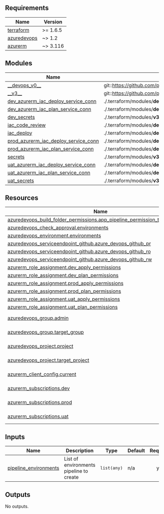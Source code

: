 <!-- BEGIN_TF_DOCS -->
## Requirements

| Name | Version |
|------|---------|
| <a name="requirement_terraform"></a> [terraform](#requirement\_terraform) | >= 1.6.5 |
| <a name="requirement_azuredevops"></a> [azuredevops](#requirement\_azuredevops) | ~> 1.2 |
| <a name="requirement_azurerm"></a> [azurerm](#requirement\_azurerm) | ~> 3.116 |

## Modules

| Name | Source | Version |
|------|--------|---------|
| <a name="module___devops_v0__"></a> [\_\_devops\_v0\_\_](#module\_\_\_devops\_v0\_\_) | git::https://github.com/pagopa/azuredevops-tf-modules.git | 7e23d73d22e7b37352c25a32cc40f6f42b6569ea |
| <a name="module___v3__"></a> [\_\_v3\_\_](#module\_\_\_v3\_\_) | git::https://github.com/pagopa/terraform-azurerm-v3.git | 087a57940a67444c3b883030c54ceb78562c64ef |
| <a name="module_dev_azurerm_iac_deploy_service_conn"></a> [dev\_azurerm\_iac\_deploy\_service\_conn](#module\_dev\_azurerm\_iac\_deploy\_service\_conn) | ./.terraform/modules/__devops_v0__/azuredevops_serviceendpoint_federated | n/a |
| <a name="module_dev_azurerm_iac_plan_service_conn"></a> [dev\_azurerm\_iac\_plan\_service\_conn](#module\_dev\_azurerm\_iac\_plan\_service\_conn) | ./.terraform/modules/__devops_v0__/azuredevops_serviceendpoint_federated | n/a |
| <a name="module_dev_secrets"></a> [dev\_secrets](#module\_dev\_secrets) | ./.terraform/modules/__v3__/key_vault_secrets_query | n/a |
| <a name="module_iac_code_review"></a> [iac\_code\_review](#module\_iac\_code\_review) | ./.terraform/modules/__devops_v0__/azuredevops_build_definition_code_review | n/a |
| <a name="module_iac_deploy"></a> [iac\_deploy](#module\_iac\_deploy) | ./.terraform/modules/__devops_v0__/azuredevops_build_definition_deploy | n/a |
| <a name="module_prod_azurerm_iac_deploy_service_conn"></a> [prod\_azurerm\_iac\_deploy\_service\_conn](#module\_prod\_azurerm\_iac\_deploy\_service\_conn) | ./.terraform/modules/__devops_v0__/azuredevops_serviceendpoint_federated | n/a |
| <a name="module_prod_azurerm_iac_plan_service_conn"></a> [prod\_azurerm\_iac\_plan\_service\_conn](#module\_prod\_azurerm\_iac\_plan\_service\_conn) | ./.terraform/modules/__devops_v0__/azuredevops_serviceendpoint_federated | n/a |
| <a name="module_secrets"></a> [secrets](#module\_secrets) | ./.terraform/modules/__v3__/key_vault_secrets_query | n/a |
| <a name="module_uat_azurerm_iac_deploy_service_conn"></a> [uat\_azurerm\_iac\_deploy\_service\_conn](#module\_uat\_azurerm\_iac\_deploy\_service\_conn) | ./.terraform/modules/__devops_v0__/azuredevops_serviceendpoint_federated | n/a |
| <a name="module_uat_azurerm_iac_plan_service_conn"></a> [uat\_azurerm\_iac\_plan\_service\_conn](#module\_uat\_azurerm\_iac\_plan\_service\_conn) | ./.terraform/modules/__devops_v0__/azuredevops_serviceendpoint_federated | n/a |
| <a name="module_uat_secrets"></a> [uat\_secrets](#module\_uat\_secrets) | ./.terraform/modules/__v3__/key_vault_secrets_query | n/a |

## Resources

| Name | Type |
|------|------|
| [azuredevops_build_folder_permissions.app_pipeline_permission_to_target_group](https://registry.terraform.io/providers/microsoft/azuredevops/latest/docs/resources/build_folder_permissions) | resource |
| [azuredevops_check_approval.environments](https://registry.terraform.io/providers/microsoft/azuredevops/latest/docs/resources/check_approval) | resource |
| [azuredevops_environment.environments](https://registry.terraform.io/providers/microsoft/azuredevops/latest/docs/resources/environment) | resource |
| [azuredevops_serviceendpoint_github.azure_devops_github_pr](https://registry.terraform.io/providers/microsoft/azuredevops/latest/docs/resources/serviceendpoint_github) | resource |
| [azuredevops_serviceendpoint_github.azure_devops_github_ro](https://registry.terraform.io/providers/microsoft/azuredevops/latest/docs/resources/serviceendpoint_github) | resource |
| [azuredevops_serviceendpoint_github.azure_devops_github_rw](https://registry.terraform.io/providers/microsoft/azuredevops/latest/docs/resources/serviceendpoint_github) | resource |
| [azurerm_role_assignment.dev_apply_permissions](https://registry.terraform.io/providers/hashicorp/azurerm/latest/docs/resources/role_assignment) | resource |
| [azurerm_role_assignment.dev_plan_permissions](https://registry.terraform.io/providers/hashicorp/azurerm/latest/docs/resources/role_assignment) | resource |
| [azurerm_role_assignment.prod_apply_permissions](https://registry.terraform.io/providers/hashicorp/azurerm/latest/docs/resources/role_assignment) | resource |
| [azurerm_role_assignment.prod_plan_permissions](https://registry.terraform.io/providers/hashicorp/azurerm/latest/docs/resources/role_assignment) | resource |
| [azurerm_role_assignment.uat_apply_permissions](https://registry.terraform.io/providers/hashicorp/azurerm/latest/docs/resources/role_assignment) | resource |
| [azurerm_role_assignment.uat_plan_permissions](https://registry.terraform.io/providers/hashicorp/azurerm/latest/docs/resources/role_assignment) | resource |
| [azuredevops_group.admin](https://registry.terraform.io/providers/microsoft/azuredevops/latest/docs/data-sources/group) | data source |
| [azuredevops_group.target_group](https://registry.terraform.io/providers/microsoft/azuredevops/latest/docs/data-sources/group) | data source |
| [azuredevops_project.project](https://registry.terraform.io/providers/microsoft/azuredevops/latest/docs/data-sources/project) | data source |
| [azuredevops_project.target_project](https://registry.terraform.io/providers/microsoft/azuredevops/latest/docs/data-sources/project) | data source |
| [azurerm_client_config.current](https://registry.terraform.io/providers/hashicorp/azurerm/latest/docs/data-sources/client_config) | data source |
| [azurerm_subscriptions.dev](https://registry.terraform.io/providers/hashicorp/azurerm/latest/docs/data-sources/subscriptions) | data source |
| [azurerm_subscriptions.prod](https://registry.terraform.io/providers/hashicorp/azurerm/latest/docs/data-sources/subscriptions) | data source |
| [azurerm_subscriptions.uat](https://registry.terraform.io/providers/hashicorp/azurerm/latest/docs/data-sources/subscriptions) | data source |

## Inputs

| Name | Description | Type | Default | Required |
|------|-------------|------|---------|:--------:|
| <a name="input_pipeline_environments"></a> [pipeline\_environments](#input\_pipeline\_environments) | List of environments pipeline to create | `list(any)` | n/a | yes |

## Outputs

No outputs.
<!-- END_TF_DOCS -->
